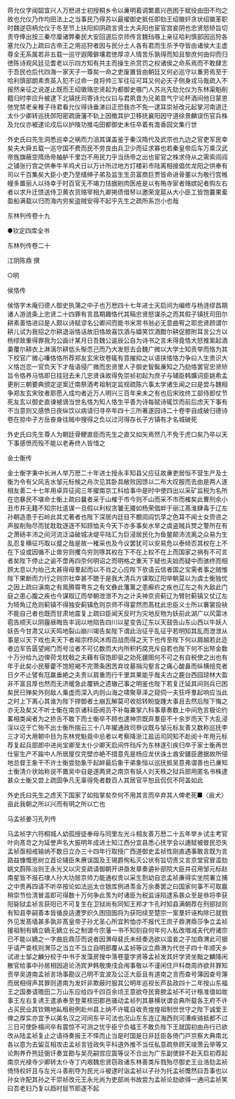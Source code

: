 <!-- { "loadSidebar": true } -->
蒋允仪字闻韶宜兴人万厯进士初授桐乡令以亷明着调繁嘉兴邑困于赋役由田不均之故也允仪乃作均田法上之当事民乃得苏以最擢御史抵任即劾王绍徽奸贪状绍徽革职时魏逆窃柄允仪于冬至节上扶阳抑阴疏言贤士大夫阳也宦官宫妾阴也忠贤怒矫旨切责夺俸出按三秦尽厘诸弊秦民大安回道后京师传言魏珰嗾上亲征哈利慎部因巡狩各塞允仪乃上疏曰古帝王之用巡狩者因与民分土人各有君而生杀予夺皆由诸侯大主虚尊全无系属若非五载一巡守遐陬僻壤君徳厚凉人情苦乐孰得而知且黎庶何由仰而归徳陈诗观风廷见耆老以示四方知有共主而操生杀赏罚之权诸侯之命系焉而不敢肆志于吾民也后代四海一家天子一尊矣一命之吏废置皆由朝廷又何必巡守以重劳焉至于哈利慎部朗素贵英入犯不过命一良将帅三军往征可耳又何必天子侧身戎马哉疏入不报然亲征之说遂止既而王绍徽赂忠贤起为都御史嗾门人苏兆先劾允仪为东林渠魁削籍归时李应升被逮下北镇抚司寄诗允仪曰与君夙昔为兄弟意气宁论杯酒间他日蒙恩弛党禁老亲稚子待君看允仪得诗垂涕曰正恐我亦不免一逮耳崇祯改元起掌河南道迁太仆少卿转巡抚郧阳密疏唐藩不轨上因撤其护卫移抚襄阳因守道徐景麟误伤官兵株及允仪亦被逮论戍后以护陵功推屯田都御史未任卒着有澹香园文集行世

外史氏曰先生洞悉巡幸之祸而力沮其谋盖鉴于秦汉隋代及武宗也九边之官吏军民幸矣夫大舜五载一巡守国不费而民不劳良由兵卫少而征求寡也若秦皇帝后车万乘汉武帝旌旗蔽空隋炀帝舳舻千里岂不用民力乎当炀帝之出也宦官之株求侍从之需索闾阎之铺张行宫之供奉牛羊鸡犬日以万计所过地方灯楼彩市陆离相接倡优龙阳之供奉有司以千百集矣大臣小吏乃至缙绅子弟及监生生员富商巨贾皆命进骨董以为敬行宫帷幔多置丽人以待幸于时百官无不竭力拮据剜肉医疮是以有贿寺宦者赂嫔妃者购左右者以求升迁馈送侍卫黄衣货赂宰相九卿掲债借帑以邀荣宠扈从大小臣工皆饱蘘果槖盈船满载以归而海内穷矣盗贼安得不起乎先生之疏所系岂小也哉

东林列传卷十九

●钦定四库全书

东林列传卷二十

江阴陈鼎 撰

○明

侯恪传

侯恪字木庵归德人御史执蒲之中子也万厯四十七年进士天启间为编修与杨涟缪昌期诸人游涟条上忠贤二十四罪有言昌期趣恪代其稿忠贤怒谋杀之而其假子镇抚司田尔耕素善恪进曰是人颇以诗赋谬名公卿间而能书米芾书翁必无意曲宥之耶忠贤顾谓尔耕儿试为我招之尔耕退诣恪话故旧恪故喜饮酒与嬉笑饮酒酣尔耕促膝附耳言公方以杨缪故重得罪我为公画计某月日吾魏公诞辰公自为诗书之言未得竟恪大怒推案起酒羮覆尔耕衣上淋漓尔耕低头惭恧己而乃大发怒去会魏广微以大学士知贡举而恪为其下校官广微心嗛恪恪所荐郑友玄宋玫卷辄有意摧抑之以语挟恪恪力争曰人生贵识大义恪岂恋一官负天下才哉语侵广微而忠贤里人子御史智鋋亷知之乃劾恪罢官忠贤矫旨令恪养马恪即日挂冠去未几忠贤诛故得免崇祯初起为庶子与辅臣韩爌词臣姚希孟更削三朝要典颁定逆案迁南祭酒考祖制定监规疏陈六事太学诸生闻之曰是尝与魏相争郑友玄宋玫者耶愿入成均者近万人明兴三百年来未之有也后宋玫终工部侍郎仗节死友玄以御史直谏被谪当世名恪为知人恪生平善为诗每赋诗辄饮而前后虑天下事有不当意则又感愤日夜纵饮以病请归寻卒年四十三所著遂园诗二十卷李自成破归德诗卷在掠中子方岳奋身往贼中搜得之负以过河得存长子方镇有才名城破死

外史氏曰先生尊人为朝廷骨鲠直臣而先生之直又如矢焉然几不免于虎口矣乃卒以天下事感愤而殁不能以老寿终人皆惜之

金士衡传

金士衡字秉中长洲人举万厯二十年进士授永丰知县父应征故亷吏居恒不营生产及士衡为令有父风吉水邹元标候之舟次见其卧具敝败因馈以二布大叹服而去由是两人遂相友善二十七年用卓异征阅三年擢南京工科给事中是时中使四出以采矿监税为名所在恣暴民不堪命士衡上疏曰曩者采于山榷于市今则不山而采不市而榷矣此曹刑余小丑市井无籍不知宗社逺谋一旦假以利权贪饕无餍如杨荣倡衅于丽江髙淮肆毒于辽左孙朝造患于石岭此其尤著者也陛下深居内廷目不覩闾阎饥莩之色耳不闻士女赍咨之声朘削殆尽而犹耽耽逐逐不知顾恤夫今天下亦多事矣水旱之虞盗贼兵燹之警所在有之萧砀丰沛之间河流泛溢破城决堤平陆汇为巨浸居民化为鱼鳖颠沛流离之众易为生乱忍复横征巧取以蹙之哉是故一榷采也及今议罢犹可以安易危以泰倾否其权在上不在下设或因循不止兽穷则攫鸟穷则啄其权在下不在上权不在上而国家之祸有不可言者矣陛下停止之谕不啻再四奈何明诏之而明格之重天下疑也夫始而疑中而骇终而相顾太息以为绐己太甚得毋羣起而以不肖之心应陛下欤语云信者国之宝需者事之贼惟陛下果断而力行之则宗社幸甚不聴于是我大清兵方谋取辽阳举朝莫以为虞士衡独忧之因上疏曰滇南之有鳯腾霄粤东之有文彝此籓篱之患癣疥之疾也辽左之有大敌此门庭之患心腹之疾也今谋取辽而举朝泄泄不为之计夫神京资蓟辽为臂肘蓟镇又仗辽左为犄角辽危则蓟镇不得独安蓟镇危则京师不得宴然而髙枕此忠臣义士所以褰裳投袂不能自己者也既而甘肃地震复上疏曰臣闻天反时为灾地反物为妖前此湖广以风雷冰雹告顺天以阴霾昼晦告丰润以地陷告四川以星变告辽东以天鼓告山东山西以牛妖人妖告今甘肃又以天鸣地裂山崩川竭告矣陛下谓此治征乎乱征乎若明知其乱而泄泄从事是以天下戏也夫天下者祖宗栉风沐雨百战而得之天下也传至陛下何以屑越若此迩者边军告匮望阙门而号泣者不可亿数而大内所积朽腐充斥自若也陛下何不出帑金数十万分给九边俾荷戈枕戟之夫藉有宿饱即驱之効死疆圉何不可之有自税使之出也有年于此矣小民藜藿不饱短褐不完萧条困苦弃坟墓捐沟壑言之痛心酸鼻而纵横掊克者日夕不止譬有尫羸垂絶之夫责以肩重而行千里其果能乎哉夫古之鹿台西园琼林大盈非不富且厚也然而无济缓急此覆辀之遗辙己事之明鉴也陛下若复迁延其间则兵已困矣民已殚矣外则敌人乗虚而深入内则山海之啸聚草泽之窥伺一夫狂呼羣起响应当此之时上下离心其谁为陛下捍御者土崩瓦解莫可收拾转盼旋踵大事且去然后陛下悔之亦无及矣又不听士衡在南京诸科臣阙员不补每兼掌六科事章奏数上中间危言极论约畧相类闻者为之挢舌不敢下而士衡卒不顾也逮神宗既弃羣臣不十余岁而天下大乱浸淫以讫于亡殆不出士衡所揣云三十八年擢通政司叅议既与邹元标友善又数称巡抚李三才可大用朝中目为东林党魁竟中忌者以考察降浙江盐运司同知不赴阅十年用元标荐复起兵部郎中进尚宝卿至太仆少卿天启间忤珰斥为东林遂引疾归卒于家士衡再世仕宦生产不踰中人所居屋仅完壁亦絶不措意先是杨应龙伏诛土酋安疆臣邀据故所侵地总督王象干不许士衡尝劾象干起衅最后象干弟象恒以巡抚抵吴意弗谓善也已亷知士衡清介状始称说不置吴中自是遂两贤之南京有妖人刘天秩之狱兵部用匿名书株逮甚众士衡又尝上疏固争凡无辜得免者数百人其居官平恕且侃侃不阿盖如此

外史氏曰先生之虑天下国家了如指掌矣奈何不用其言而卒弃其人俾老死■〈亩犬〉亩此我朝之所以兴而有明之所以亡也

马孟祯姜习孔列传

马孟祯字六符桐城人幼孤授徒奉母与同里左光斗相友善万厯二十五年举乡试主考官叶向髙竒之为延誉声名大振明年成进士知江西分宜县悉心抚字会以逋赋被督民恐失孟祯亟相戒输纳不数日立办三十四年行取授广西道御史孟祯性刚直遇事敢言既为言路益慷慨思树立首论辅臣朱赓误国及王锡爵徇私灭公状有旨切责又言京堂官冒滥劾姚文蔚陈治则王永光又以灾变疏请御朝开讲亟发章奏遴补部院大臣并召用邹元标赵南星皆不报石埭人孙大功居京师力能通权贵以采生割幼自恣孟祯亷得实坐院署立捕之中贵再四请不听卒按论如法巡太仓银库例进羡金万余奏罢之曰国家何事不可取赢稍崇节俭清冒滥即可得数十万何争此羡为时诸臣为税监诬陷逮系甚众至是叅将李获阳毙狱孟祯言获阳已不可复生在卫狱尚有同知王邦才卞孔时知县满朝荐在刑部狱则有知县李嗣善本皆循良适遭罗织久困囹圄将为获阳续至楚宗一案羣奸诬构除已就戮外见发髙墙甚多孰非髙皇帝子孙尤圣心所宜矜恤亦不报代王庶子鼎渭鼎莎争立孟祯援祖制有嫡立嫡无嫡立长之制谓今宗藩一书不知刻自何年何人私改増减夫代府诸宗已不能以嫡之一字曲庇鼎莎而说者因渭母裴氏未经奏选欲以滥妾之子加鼎渭此可据乎请严查核则渭莎之当立不当立自明部覆从孟祯等议立鼎渭为代世子四十年顺天乡试进士邹之麟分校于中书于发藻房搜中落卷童学贤等孟祯发其奸学贤坐黜之麟降闲散官给事中孙居相因追论汤宾尹韩敬庚戌会闱事敬以不谨闲住戸科商周祚欲并罪知贡举吴道南孟祯言场事勘议己明不宜波及公正大臣且有道南之言而查号簿因查号簿而居相得声其罪则道南为发奸非欺蔽时服其公明年巡视长芦盐政四十二年按山东福王之国奏请赡田二万山东应给四千四百余顷王意欲夺民膏腴孟祯不可计租准值如故事王左右复诱王遣承奉至登莱核田郡邑骚动孟祯列其暴横状谓会典所载各王府不许占买民业其钦赐地畆租税例赴州县上纳不许辄自收责煌煌祖制世世守之陛下诚爱王俾之厚实亦宜予以美名汉之河间东平可法也况山东东连辽海西则河漕疾骑抵都不过三日可使卧榻间卒有震惊不可测之忧乎臣宁负福王不敢负陛下王就国初由舟行已欲改从陆孟祯复止之请待奏报王不怿而止当是时国是日非廷臣各倚门戸京察大典南北各以意为去留互相攻击孟祯言铨政失平科道外推不当任私意疏叅顾天竣萧云举等又论荆养乔熊廷弼讦奏宜勘与吴亮嗣宫应震等议不合出为广东副使辞不赴天启初荐起南京光禄寺少卿转太仆寺丁内艰魏忠贤窃政诸东林善类斥戮殆尽御史王业浩劾孟祯倚恃权奸且与左光斗善削夺为民光斗被逮时诣孟祯以子孙为托孟祯慨然曰吾事也以孙女许配其孙之干崇祯改元王永光尚为吏部尚书故尝为孟祯论劾欲得一通问孟祯笑曰吾老妇乃复以趋时屈节耶遂不起

